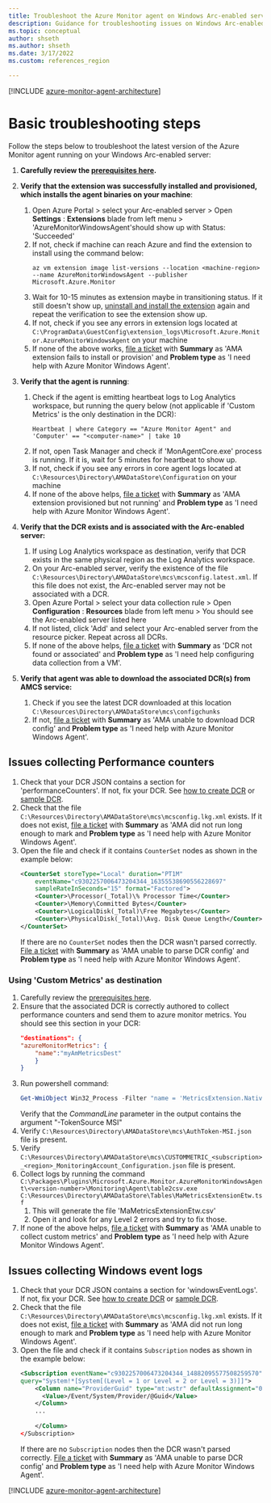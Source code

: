 ```yaml
---
title: Troubleshoot the Azure Monitor agent on Windows Arc-enabled server
description: Guidance for troubleshooting issues on Windows Arc-enabled server with Azure Monitor agent and Data Collection Rules.
ms.topic: conceptual
author: shseth
ms.author: shseth
ms.date: 3/17/2022
ms.custom: references_region

---
```


[!INCLUDE [azure-monitor-agent-architecture](../../../includes/azure-monitor-agent/azure-monitor-agent-architecture-include.md)]


# Basic troubleshooting steps 
Follow the steps below to troubleshoot the latest version of the Azure Monitor agent running on your Windows Arc-enabled server:

1. **Carefully review the [prerequisites here](./azure-monitor-agent-manage.md#prerequisites).**  

2. **Verify that the extension was successfully installed and provisioned, which installs the agent binaries on your machine**:  
	1. Open Azure Portal > select your Arc-enabled server > Open **Settings** : **Extensions** blade from left menu > 'AzureMonitorWindowsAgent'should show up with Status: 'Succeeded'  
	2. If not, check if machine can reach Azure and find the extension to install using the command below:  
		```azurecli
		az vm extension image list-versions --location <machine-region> --name AzureMonitorWindowsAgent --publisher Microsoft.Azure.Monitor
		```  
	3. Wait for 10-15 minutes as extension maybe in transitioning status. If it still doesn't show up, [uninstall and install the extension](./azure-monitor-agent-manage.md) again and repeat the verification to see the extension show up. 
	4. If not, check if you see any errors in extension logs located at `C:\ProgramData\GuestConfig\extension_logs\Microsoft.Azure.Monitor.AzureMonitorWindowsAgent` on your machine  
	5. If none of the above works, [file a ticket](#file-a-ticket) with **Summary** as 'AMA extension fails to install or provision' and **Problem type** as 'I need help with Azure Monitor Windows Agent'.  
	
3. **Verify that the agent is running**:  
	1. Check if the agent is emitting heartbeat logs to Log Analytics workspace, but running the query below (not applicable if 'Custom Metrics' is the only destination in the DCR):
		```Kusto
		Heartbeat | where Category == "Azure Monitor Agent" and 'Computer' == "<computer-name>" | take 10
		```	
	2. If not, open Task Manager and check if 'MonAgentCore.exe' process is running. If it is, wait for 5 minutes for heartbeat to show up.  
	3. If not, check if you see any errors in core agent logs located at `C:\Resources\Directory\AMADataStore\Configuration` on your machine  
	4. If none of the above helps, [file a ticket](#file-a-ticket) with **Summary** as 'AMA extension provisioned but not running' and **Problem type** as 'I need help with Azure Monitor Windows Agent'.   
	
4. **Verify that the DCR exists and is associated with the Arc-enabled server:**  
	1. If using Log Analytics workspace as destination, verify that DCR exists in the same physical region as the Log Analytics workspace.  
	2. On your Arc-enabled server, verify the existence of the file `C:\Resources\Directory\AMADataStore\mcs\mcsconfig.latest.xml`. If this file does not exist, the Arc-enabled server may not be associated with a DCR. 
	3. Open Azure Portal > select your data collection rule > Open **Configuration** : **Resources** blade from left menu > You should see the Arc-enabled server listed here  
	4. If not listed, click 'Add' and select your Arc-enabled server from the resource picker. Repeat across all DCRs.
	5. If none of the above helps, [file a ticket](#file-a-ticket) with **Summary** as 'DCR not found or associated' and **Problem type** as 'I need help configuring data collection from a VM'.

5. **Verify that agent was able to download the associated DCR(s) from AMCS service:**  
	1. Check if you see the latest DCR downloaded at this location `C:\Resources\Directory\AMADataStore\mcs\configchunks` 
	2. If not, [file a ticket](#file-a-ticket) with **Summary** as 'AMA unable to download DCR config' and **Problem type** as 'I need help with Azure Monitor Windows Agent'.   

## Issues collecting Performance counters
1. Check that your DCR JSON contains a section for 'performanceCounters'. If not, fix your DCR. See [how to create DCR](./data-collection-rule-azure-monitor-agent.md) or [sample DCR](./data-collection-rule-sample-agent.md).
2. Check that the file `C:\Resources\Directory\AMADataStore\mcs\mcsconfig.lkg.xml` exists. If it does not exist, [file a ticket](#file-a-ticket) with **Summary** as 'AMA did not run long enough to mark and **Problem type** as 'I need help with Azure Monitor Windows Agent'.
3. Open the file and check if it contains `CounterSet` nodes as shown in the example below:
	```xml
	<CounterSet storeType="Local" duration="PT1M" 
        eventName="c9302257006473204344_16355538690556228697" 
        sampleRateInSeconds="15" format="Factored">
        <Counter>\Processor(_Total)\% Processor Time</Counter>
        <Counter>\Memory\Committed Bytes</Counter>
        <Counter>\LogicalDisk(_Total)\Free Megabytes</Counter>
        <Counter>\PhysicalDisk(_Total)\Avg. Disk Queue Length</Counter>
    </CounterSet>
	```
	If there are no `CounterSet` nodes then the DCR wasn't parsed correctly. [File a ticket](#file-a-ticket) with **Summary** as 'AMA unable to parse DCR config' and **Problem type** as 'I need help with Azure Monitor Windows Agent'. 



### Using 'Custom Metrics' as destination
1. Carefully review the [prerequisites here](./azure-monitor-agent-manage.md#prerequisites).  
2. Ensure that the associated DCR is correctly authored to collect performance counters and send them to azure monitor metrics. You should see this section in your DCR:
	```json
	"destinations": {  
	"azureMonitorMetrics": {  
		"name":"myAmMetricsDest" 
		} 
	}
	```
3. Run powershell command:
	```powershell
	Get-WmiObject Win32_Process -Filter "name = 'MetricsExtension.Native.exe'" | select Name,ExecutablePath,CommandLine | Format-List
	```
	Verify that the *CommandLine* parameter in the output contains the argument "-TokenSource MSI"
4. Verify `C:\Resources\Directory\AMADataStore\mcs\AuthToken-MSI.json` file is present.
5. Verify `C:\Resources\Directory\AMADataStore\mcs\CUSTOMMETRIC_<subscription>_<region>_MonitoringAccount_Configuration.json` file is present.
6. Collect logs by running the command `C:\Packages\Plugins\Microsoft.Azure.Monitor.AzureMonitorWindowsAgent\<version-number>\Monitoring\Agent\table2csv.exe C:\Resources\Directory\AMADataStore\Tables\MaMetricsExtensionEtw.tsf`
	1. This will generate the file 'MaMetricsExtensionEtw.csv'
	2. Open it and look for any Level 2 errors and try to fix those.
7. If none of the above helps, [file a ticket](#file-a-ticket) with **Summary** as 'AMA unable to collect custom metrics' and **Problem type** as 'I need help with Azure Monitor Windows Agent'.

## Issues collecting Windows event logs
1. Check that your DCR JSON contains a section for 'windowsEventLogs'. If not, fix your DCR. See [how to create DCR](./data-collection-rule-azure-monitor-agent.md) or [sample DCR](./data-collection-rule-sample-agent.md).
2. Check that the file `C:\Resources\Directory\AMADataStore\mcs\mcsconfig.lkg.xml` exists. If it does not exist, [file a ticket](#file-a-ticket) with **Summary** as 'AMA did not run long enough to mark and **Problem type** as 'I need help with Azure Monitor Windows Agent'.
3. Open the file and check if it contains `Subscription` nodes as shown in the example below:
	```xml
	<Subscription eventName="c9302257006473204344_14882095577508259570" 
    query="System!*[System[(Level = 1 or Level = 2 or Level = 3)]]">
        <Column name="ProviderGuid" type="mt:wstr" defaultAssignment="00000000-0000-0000-0000-000000000000">
          <Value>/Event/System/Provider/@Guid</Value>
        </Column>
		...
		
        </Column>
    </Subscription>
	```
	If there are no `Subscription` nodes then the DCR wasn't parsed correctly. [File a ticket](#file-a-ticket) with **Summary** as 'AMA unable to parse DCR config' and **Problem type** as 'I need help with Azure Monitor Windows Agent'. 

[!INCLUDE [azure-monitor-agent-architecture](../../../includes/azure-monitor-agent/azure-monitor-agent-file-a-ticket.md)]
